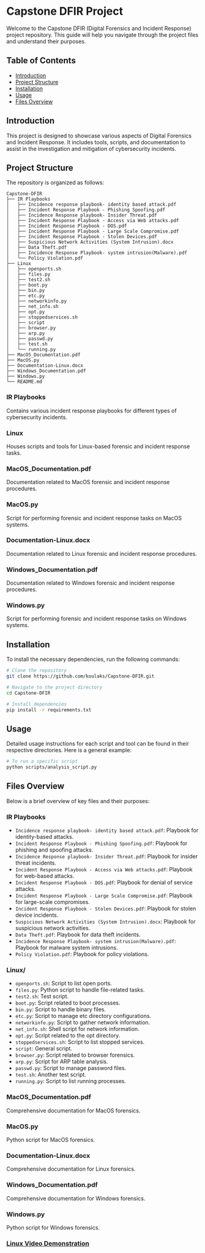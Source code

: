 # Capstone DFIR Project

Welcome to the Capstone DFIR (Digital Forensics and Incident Response) project repository. This guide will help you navigate through the project files and understand their purposes.

## Table of Contents
- [Introduction](#introduction)
- [Project Structure](#project-structure)
- [Installation](#installation)
- [Usage](#usage)
- [Files Overview](#files-overview)

## Introduction
This project is designed to showcase various aspects of Digital Forensics and Incident Response. It includes tools, scripts, and documentation to assist in the investigation and mitigation of cybersecurity incidents.

## Project Structure
The repository is organized as follows:

```
Capstone-DFIR
├── IR Playbooks
│   ├── Incidence response playbook- identity based attack.pdf
│   ├── Incident Response Playbook - Phishing Spoofing.pdf
│   ├── Incidence Response playbook- Insider Threat.pdf
│   ├── Incident Response Playbook - Access via Web attacks.pdf
│   ├── Incident Response Playbook - DOS.pdf
│   ├── Incident Response Playbook - Large Scale Compromise.pdf
│   ├── Incident Response Playbook - Stolen Devices.pdf
│   ├── Suspicious Network Activities (System Intrusion).docx
│   ├── Data Theft.pdf
│   ├── Incidence Response Playbook- system intrusion(Malware).pdf
│   └── Policy Violation.pdf
├── Linux
│   ├── openports.sh
│   ├── files.py
│   ├── test2.sh
│   ├── boot.py
│   ├── bin.py
│   ├── etc.py
│   ├── networkinfo.py
│   ├── net_info.sh
│   ├── opt.py
│   ├── stoppedservices.sh
│   ├── script
│   ├── browser.py
│   ├── arp.py
│   ├── passwd.py
│   ├── test.sh
│   └── running.py
├── MacOS_Documentation.pdf
├── MacOS.py
├── Documentation-Linux.docx
├── Windows_Documentation.pdf
├── Windows.py
└── README.md
```

### IR Playbooks
Contains various incident response playbooks for different types of cybersecurity incidents.

### Linux
Houses scripts and tools for Linux-based forensic and incident response tasks.

### MacOS_Documentation.pdf
Documentation related to MacOS forensic and incident response procedures.

### MacOS.py
Script for performing forensic and incident response tasks on MacOS systems.

### Documentation-Linux.docx
Documentation related to Linux forensic and incident response procedures.

### Windows_Documentation.pdf
Documentation related to Windows forensic and incident response procedures.

### Windows.py
Script for performing forensic and incident response tasks on Windows systems.

## Installation
To install the necessary dependencies, run the following commands:

```bash
# Clone the repository
git clone https://github.com/koulaks/Capstone-DFIR.git

# Navigate to the project directory
cd Capstone-DFIR

# Install dependencies
pip install -r requirements.txt
```

## Usage
Detailed usage instructions for each script and tool can be found in their respective directories. Here is a general example:

```bash
# To run a specific script
python scripts/analysis_script.py
```

## Files Overview
Below is a brief overview of key files and their purposes:

### IR Playbooks
- `Incidence response playbook- identity based attack.pdf`: Playbook for identity-based attacks.
- `Incident Response Playbook - Phishing Spoofing.pdf`: Playbook for phishing and spoofing attacks.
- `Incidence Response playbook- Insider Threat.pdf`: Playbook for insider threat incidents.
- `Incident Response Playbook - Access via Web attacks.pdf`: Playbook for web-based attacks.
- `Incident Response Playbook - DOS.pdf`: Playbook for denial of service attacks.
- `Incident Response Playbook - Large Scale Compromise.pdf`: Playbook for large-scale compromises.
- `Incident Response Playbook - Stolen Devices.pdf`: Playbook for stolen device incidents.
- `Suspicious Network Activities (System Intrusion).docx`: Playbook for suspicious network activities.
- `Data Theft.pdf`: Playbook for data theft incidents.
- `Incidence Response Playbook- system intrusion(Malware).pdf`: Playbook for malware system intrusions.
- `Policy Violation.pdf`: Playbook for policy violations.

### Linux/
- `openports.sh`: Script to list open ports.
- `files.py`: Python script to handle file-related tasks.
- `test2.sh`: Test script.
- `boot.py`: Script related to boot processes.
- `bin.py`: Script to handle binary files.
- `etc.py`: Script to manage etc directory configurations.
- `networkinfo.py`: Script to gather network information.
- `net_info.sh`: Shell script for network information.
- `opt.py`: Script related to the opt directory.
- `stoppedservices.sh`: Script to list stopped services.
- `script`: General script.
- `browser.py`: Script related to browser forensics.
- `arp.py`: Script for ARP table analysis.
- `passwd.py`: Script to manage password files.
- `test.sh`: Another test script.
- `running.py`: Script to list running processes.

### MacOS_Documentation.pdf
Comprehensive documentation for MacOS forensics.

### MacOS.py
Python script for MacOS forensics.

### Documentation-Linux.docx
Comprehensive documentation for Linux forensics.

### Windows_Documentation.pdf
Comprehensive documentation for Windows forensics.

### Windows.py
Python script for Windows forensics.

### [Linux Video Demonstration](https://drive.google.com/file/d/1v6Iytx_kJ1lk-gQfJatJAgV_4pfE46IG/view?usp=sharing)
